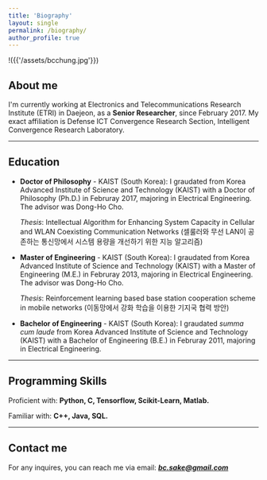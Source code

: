 ```yaml
---
title: 'Biography'
layout: single
permalink: /biography/
author_profile: true
---
```


!({{'/assets/bcchung.jpg'}})

## About me

I'm currently working at Electronics and Telecommunications Research Institute (ETRI) in Daejeon, as a **Senior Researcher**, since February 2017. My exact affiliation is Defense ICT Convergence Research Section, Intelligent Convergence Research Laboratory.

---


## Education

- **Doctor of Philosophy** - KAIST (South Korea):
  I graudated from Korea Advanced Institute of Science and Technology (KAIST) with a Doctor of Philosophy (Ph.D.) in Februray 2017, majoring in Electrical Engineering. The advisor was Dong-Ho Cho.
  
  *Thesis*: Intellectual Algorithm for Enhancing System Capacity in Cellular and WLAN Coexisting Communication Networks (셀룰러와 무선 LAN이 공존하는 통신망에서 시스템 용량을 개선하기 위한 지능 알고리즘)

- **Master of Engineering** - KAIST (South Korea):
  I graudated from Korea Advanced Institute of Science and Technology (KAIST) with a Master of Engineering (M.E.) in Februray 2013, majoring in Electrical Engineering. The advisor was Dong-Ho Cho.
  
  *Thesis*: Reinforcement learning based base station cooperation scheme in mobile networks (이동망에서 강화 학습을 이용한 기지국 협력 방안)
  
- **Bachelor of Engineering** - KAIST (South Korea):
  I graudated *summa cum laude* from Korea Advanced Institute of Science and Technology (KAIST) with a Bachelor of Engineering (B.E.) in Februray 2011, majoring in Electrical Engineering.

---

## Programming Skills

Proficient with: **Python, C, Tensorflow, Scikit-Learn, Matlab.**

Familiar with: **C++, Java, SQL.**

---


## Contact me

For any inquires, you can reach me via email: **_[bc.sake@gmail.com](mailto:bc.sake@gmail.com)_**
